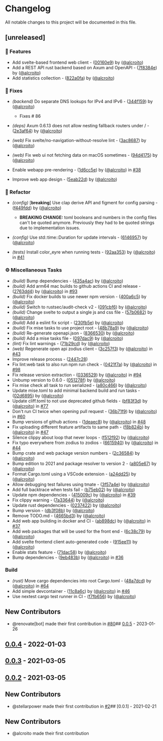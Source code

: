 # Changelog

All notable changes to this project will be documented in this file.

## [unreleased]

### 🚀 Features

- Add svelte-based frontend web client - ([00160e9](https://github.com/alcroito/digitalocean-dyndns/commit/00160e9b1fca4c5a818a70d69607599c65c162fd)) by ([@alcroito](https://github.com//alcroito))
- Add a REST API rust backend based on Axum and OpenAPI - ([7f8384e](https://github.com/alcroito/digitalocean-dyndns/commit/7f8384eb421778b9a7db9d8072ee3ee0312a379c)) by ([@alcroito](https://github.com//alcroito))
- Add statistics collection - ([822a0fa](https://github.com/alcroito/digitalocean-dyndns/commit/822a0fa6617e0edecfa80045f05578b0ac4ae6cd)) by ([@alcroito](https://github.com//alcroito))

### 🐛 Fixes

- *(backend)* Do separate DNS lookups for IPv4 and IPv6 - ([344f159](https://github.com/alcroito/digitalocean-dyndns/commit/344f1590a41a8488bde80b0539f4ebf0d9266291)) by ([@alcroito](https://github.com//alcroito))
  - Fixes # 86

- *(deps)* Axum 0.6.13 does not allow nesting fallback routers under / - ([2e3af64](https://github.com/alcroito/digitalocean-dyndns/commit/2e3af64233b03cf1a9365bc5ad2935dff3760922)) by ([@alcroito](https://github.com//alcroito))
- *(web)* Fix svelte/no-navigation-without-resolve lint - ([3ac8687](https://github.com/alcroito/digitalocean-dyndns/commit/3ac8687a08f10d96c038197d4eb1863509c06cdc)) by ([@alcroito](https://github.com//alcroito))
- *(web)* Fix web ui not fetching data on macOS sometimes - ([94d4175](https://github.com/alcroito/digitalocean-dyndns/commit/94d4175464f9da56c9ec0f03df296c9e456a061e)) by ([@alcroito](https://github.com//alcroito))
- Enable webapp pre-rendering - ([1d6cc5e](https://github.com/alcroito/digitalocean-dyndns/commit/1d6cc5e4aed371e0d12b0ddcde5543f1c9766319)) by ([@alcroito](https://github.com//alcroito)) in [#38](https://github.com/alcroito/digitalocean-dyndns/pull/38)
- Improve web app design - ([5eab22d](https://github.com/alcroito/digitalocean-dyndns/commit/5eab22d9e1b5411070a22dac355e0e17bd653506)) by ([@alcroito](https://github.com//alcroito))

### 🚜 Refactor

- *(config)* [**breaking**] Use clap derive API and figment for config parsing - ([f449fdd](https://github.com/alcroito/digitalocean-dyndns/commit/f449fdd05604b7ea03b4e29492ae9ac46c7a332a)) by ([@alcroito](https://github.com//alcroito))
  - **BREAKING CHANGE:** toml booleans and numbers in the config files
can't be quoted anymore. Previously they had to be quoted strings due
to implementation issues.

- *(config)* Use std::time::Duration for update intervals - ([6146957](https://github.com/alcroito/digitalocean-dyndns/commit/6146957c1f10917577d9e03b0198485f595482b7)) by ([@alcroito](https://github.com//alcroito))
- *(tests)* Install color_eyre when running tests - ([92aa353](https://github.com/alcroito/digitalocean-dyndns/commit/92aa353b4f1158924e184ecad924afcc835a7ce7)) by ([@alcroito](https://github.com//alcroito)) in [#41](https://github.com/alcroito/digitalocean-dyndns/pull/41)

### ⚙️ Miscellaneous Tasks

- *(build)* Bump dependencies - ([435a4ac](https://github.com/alcroito/digitalocean-dyndns/commit/435a4ac3a9e7c02d060cf0339a8acbf964d6dc2e)) by ([@alcroito](https://github.com//alcroito))
- *(build)* Add arm64 mac builds to github actions CI and release - ([2763dd4](https://github.com/alcroito/digitalocean-dyndns/commit/2763dd4a120d1c8f3dcef906fdc7ee157b89254c)) by ([@alcroito](https://github.com//alcroito)) in [#93](https://github.com/alcroito/digitalocean-dyndns/pull/93)
- *(build)* Fix docker builds to use newer npm version - ([400a6c5](https://github.com/alcroito/digitalocean-dyndns/commit/400a6c582e0f65c66fc462895c2a7f85162020cb)) by ([@alcroito](https://github.com//alcroito))
- *(build)* Switch to rustsec/audit-check v2 - ([091cbf6](https://github.com/alcroito/digitalocean-dyndns/commit/091cbf681a8a94384140e4039e9a17bda035777c)) by ([@alcroito](https://github.com//alcroito))
- *(build)* Change svelte to output a single js and css file - ([57b0682](https://github.com/alcroito/digitalocean-dyndns/commit/57b06829f2343b9bb8fd2787a846fe793bb3bac8)) by ([@alcroito](https://github.com//alcroito))
- *(build)* Add a eslint fix script - ([230fb5e](https://github.com/alcroito/digitalocean-dyndns/commit/230fb5e665e9ae01acb5b42deae1cf9fd5b5d439)) by ([@alcroito](https://github.com//alcroito))
- *(build)* Fix mise tasks to use project root - ([48b78a9](https://github.com/alcroito/digitalocean-dyndns/commit/48b78a978ea418e0fd5d1ac4b8294d385130da8e)) by ([@alcroito](https://github.com//alcroito))
- *(build)* Re-generate openapi.json - ([8366530](https://github.com/alcroito/digitalocean-dyndns/commit/8366530382accdbabe47eca3e0e4d010d5bb1736)) by ([@alcroito](https://github.com//alcroito))
- *(build)* Add a mise tasks file - ([097dac9](https://github.com/alcroito/digitalocean-dyndns/commit/097dac9b72567d4f75bf7a5751bf5fe194db4881)) by ([@alcroito](https://github.com//alcroito))
- *(lint)* Fix lint warnings - ([71b29cd](https://github.com/alcroito/digitalocean-dyndns/commit/71b29cd49e3706820226001bb40d57adb11b1f71)) by ([@alcroito](https://github.com//alcroito))
- *(web)* Regenerate open api zodius client - ([3c257f3](https://github.com/alcroito/digitalocean-dyndns/commit/3c257f30954777e8eb51827f4559a048fef66501)) by ([@alcroito](https://github.com//alcroito)) in [#43](https://github.com/alcroito/digitalocean-dyndns/pull/43)
- Improve release process - ([2447c28](https://github.com/alcroito/digitalocean-dyndns/commit/2447c28f63ecc9b09e2c70e86803a25a4228ecf5))
- Fix lint:web task to also run npm run check - ([0421f7a](https://github.com/alcroito/digitalocean-dyndns/commit/0421f7a4da62cc1795b23ec78b6089bd5ab433ef)) by ([@alcroito](https://github.com//alcroito)) in [#98](https://github.com/alcroito/digitalocean-dyndns/pull/98)
- Fix release version extraction - ([0336529](https://github.com/alcroito/digitalocean-dyndns/commit/0336529df9669997871a9e99329cdf1c0ed3dd7d)) by ([@alcroito](https://github.com//alcroito)) in [#94](https://github.com/alcroito/digitalocean-dyndns/pull/94)
- Unbump version to 0.6.0 - ([051278f](https://github.com/alcroito/digitalocean-dyndns/commit/051278fc525b053c6cb33da5c20574146156b77b)) by ([@alcroito](https://github.com//alcroito))
- Fix mise check all task to run serialized - ([a80c466](https://github.com/alcroito/digitalocean-dyndns/commit/a80c466e58d9642e3e1e1de7c98792b887b9ece7)) by ([@alcroito](https://github.com//alcroito))
- Update mise.toml to add minimal backend build and run tasks - ([02d6895](https://github.com/alcroito/digitalocean-dyndns/commit/02d689586d2d2eda3458c0468014f409e4e04d8d)) by ([@alcroito](https://github.com//alcroito))
- Update cliff.toml to not use deprecated github fields - ([bf83f3d](https://github.com/alcroito/digitalocean-dyndns/commit/bf83f3d203a0fc8306056f645fcd4ed108ec60a7)) by ([@alcroito](https://github.com//alcroito)) in [#77](https://github.com/alcroito/digitalocean-dyndns/pull/77)
- Don't run CI twice when opening pull request - ([36b71f9](https://github.com/alcroito/digitalocean-dyndns/commit/36b71f9d7a370022183892193e97be02008cd8e1)) by ([@alcroito](https://github.com//alcroito)) in [#60](https://github.com/alcroito/digitalocean-dyndns/pull/60)
- Bump versions of github actions - ([1deaec8](https://github.com/alcroito/digitalocean-dyndns/commit/1deaec8724c926246fbeb22e90b7f3c863173b07)) by ([@alcroito](https://github.com//alcroito)) in [#48](https://github.com/alcroito/digitalocean-dyndns/pull/48)
- Fix uploading different feature artifacts to same path - ([f8b824b](https://github.com/alcroito/digitalocean-dyndns/commit/f8b824b665062fb73a84320319cc95dfcbda35dc)) by ([@alcroito](https://github.com//alcroito)) in [#47](https://github.com/alcroito/digitalocean-dyndns/pull/47)
- Silence clippy about loop that never loops - ([f512f92](https://github.com/alcroito/digitalocean-dyndns/commit/f512f922c4acb04e6926ac25367114f21e56c38a)) by ([@alcroito](https://github.com//alcroito))
- Fix typo everywhere from zodius to zodios - ([6615940](https://github.com/alcroito/digitalocean-dyndns/commit/66159409553a9c12be44f3f93565d3ddcb90a7d4)) by ([@alcroito](https://github.com//alcroito)) in [#44](https://github.com/alcroito/digitalocean-dyndns/pull/44)
- Bump crate and web package version numbers - ([2c36584](https://github.com/alcroito/digitalocean-dyndns/commit/2c3658459b1d7c53671346e05ecc92ca64a7f5fe)) by ([@alcroito](https://github.com//alcroito))
- Bump edition to 2021 and package resolver to version 2 - ([a805e67](https://github.com/alcroito/digitalocean-dyndns/commit/a805e671c1c9c552381753afb3e0f1cd3cd2da54)) by ([@alcroito](https://github.com//alcroito))
- Format Cargo.toml using a VSCode extension - ([a24dd25](https://github.com/alcroito/digitalocean-dyndns/commit/a24dd25e1574af5783663869986430ef2c642d81)) by ([@alcroito](https://github.com//alcroito))
- Allow debugging test failures using tmate - ([3f57a4e](https://github.com/alcroito/digitalocean-dyndns/commit/3f57a4e1424d150edcb9321256f75ff6dae4d0f8)) by ([@alcroito](https://github.com//alcroito))
- Add full backtrace when tests fail - ([b75eb02](https://github.com/alcroito/digitalocean-dyndns/commit/b75eb02f657c75990e07466c8b93fad9bfdb6042)) by ([@alcroito](https://github.com//alcroito))
- Update npm dependencies - ([415009c](https://github.com/alcroito/digitalocean-dyndns/commit/415009cfa28f9cdac324c1b2f7552808d19aadf5)) by ([@alcroito](https://github.com//alcroito)) in [#39](https://github.com/alcroito/digitalocean-dyndns/pull/39)
- Fix clippy warning - ([7a33644](https://github.com/alcroito/digitalocean-dyndns/commit/7a33644f1fb9a58b91580aa66755e3d4bae5bc7b)) by ([@alcroito](https://github.com//alcroito))
- Update rust dependencies - ([0237422](https://github.com/alcroito/digitalocean-dyndns/commit/0237422edbcb6bd537d08eb36cdea7bed6fd4022)) by ([@alcroito](https://github.com//alcroito))
- Bump version - ([db3f08b](https://github.com/alcroito/digitalocean-dyndns/commit/db3f08b6d63714e7d7d4069c0917fd678e225af9)) by ([@alcroito](https://github.com//alcroito))
- Remove TODO.md - ([4665bd3](https://github.com/alcroito/digitalocean-dyndns/commit/4665bd346092623f00f812761a22903e7c119ec7)) by ([@alcroito](https://github.com//alcroito))
- Add web app building in docker and CI - ([ab898dc](https://github.com/alcroito/digitalocean-dyndns/commit/ab898dcfcc54aef892193bcf9b488b12f2591635)) by ([@alcroito](https://github.com//alcroito)) in [#37](https://github.com/alcroito/digitalocean-dyndns/pull/37)
- Add web packages that will be used for the front end - ([6c38c79](https://github.com/alcroito/digitalocean-dyndns/commit/6c38c79a1b6adae8bf514b81ceb631a2c5f25f21)) by ([@alcroito](https://github.com//alcroito))
- Add svelte frontend client auto-generated code - ([915ee11](https://github.com/alcroito/digitalocean-dyndns/commit/915ee11cdedd8fcc9d71bb59ab36eb8068db9678)) by ([@alcroito](https://github.com//alcroito))
- Enable stats feature - ([71dac58](https://github.com/alcroito/digitalocean-dyndns/commit/71dac58905b3d32b2486277cefffdffd57d70d46)) by ([@alcroito](https://github.com//alcroito))
- Bump dependencies - ([9eb483b](https://github.com/alcroito/digitalocean-dyndns/commit/9eb483b9f565e1a47e0ac978594080f4939370e7)) by ([@alcroito](https://github.com//alcroito)) in [#36](https://github.com/alcroito/digitalocean-dyndns/pull/36)

### Build

- *(rust)* Move cargo dependencies into root Cargo.toml - ([48a7dcd](https://github.com/alcroito/digitalocean-dyndns/commit/48a7dcd77567f5bb1043f83c038c0d85c9524679)) by ([@alcroito](https://github.com//alcroito)) in [#64](https://github.com/alcroito/digitalocean-dyndns/pull/64)
- Add simple devcontainer - ([11c8a6c](https://github.com/alcroito/digitalocean-dyndns/commit/11c8a6c1bc8e10f4120aa40095de59632a53d34f)) by ([@alcroito](https://github.com//alcroito)) in [#46](https://github.com/alcroito/digitalocean-dyndns/pull/46)
- Use nextest cargo test runner in CI - ([f7fb656](https://github.com/alcroito/digitalocean-dyndns/commit/f7fb6560bd55d9f583230f5d08c851e0c4175ddc)) by ([@alcroito](https://github.com//alcroito))





## New Contributors
* @renovate[bot] made their first contribution in [#80](https://github.com/alcroito/digitalocean-dyndns/pull/80)## [0.0.5](https://github.com/alcroito/digitalocean-dyndns/compare/v0.0.4..v0.0.5) - 2023-01-26



## [0.0.4](https://github.com/alcroito/digitalocean-dyndns/compare/v0.0.3..v0.0.4) - 2022-01-03



## [0.0.3](https://github.com/alcroito/digitalocean-dyndns/compare/v0.0.2..v0.0.3) - 2021-03-05



## [0.0.2](https://github.com/alcroito/digitalocean-dyndns/compare/v0.0.1..v0.0.2) - 2021-03-05





## New Contributors
* @stellarpower made their first contribution in [#2](https://github.com/alcroito/digitalocean-dyndns/pull/2)## [0.0.1] - 2021-02-21





## New Contributors
* @alcroito made their first contribution<!-- generated by git-cliff -->
